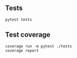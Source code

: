 


## Tests

```
pytest tests
```

## Test coverage

```
coverage run -m pytest ./tests
coverage report
```